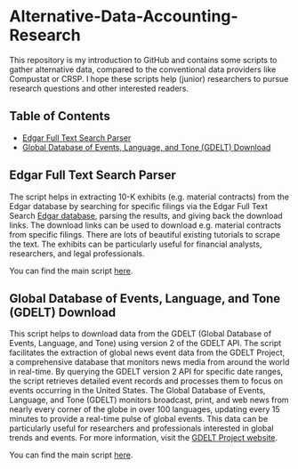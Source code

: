 # Alternative-Data-Accounting-Research

This repository is my introduction to GitHub and contains some scripts to gather alternative data, compared to the conventional data providers like Compustat or CRSP. I hope these scripts help (junior) researchers to pursue research questions and other interested readers.

## Table of Contents

- [Edgar Full Text Search Parser](#edgar-full-text-search-parser)
- [Global Database of Events, Language, and Tone (GDELT) Download](#global-database-of-events-language-and-tone-gdelt-download)

## Edgar Full Text Search Parser

The script helps in extracting 10-K exhibits (e.g. material contracts) from the Edgar database by searching for specific filings via the Edgar Full Text Search [Edgar database](https://www.sec.gov/edgar/search/#), parsing the results, and giving back the download links. The download links can be used to download e.g. material contracts from specific filings. There are lots of beautiful existing tutorials to scrape the text. The exhibits can be particularly useful for financial analysts, researchers, and legal professionals.

You can find the main script [here](https://github.com/kebuss/Alternative-Data-Accounting-Research/blob/main/edgar_search_parser.py).

## Global Database of Events, Language, and Tone (GDELT) Download

This script helps to download data from the GDELT (Global Database of Events, Language, and Tone) using version 2 of the GDELT API. The script facilitates the extraction of global news event data from the GDELT Project, a comprehensive database that monitors news media from around the world in real-time. By querying the GDELT version 2 API for specific date ranges, the script retrieves detailed event records and processes them to focus on events occurring in the United States. The Global Database of Events, Language, and Tone (GDELT) monitors broadcast, print, and web news from nearly every corner of the globe in over 100 languages, updating every 15 minutes to provide a real-time pulse of global events. This data can be particularly useful for researchers and professionals interested in global trends and events. For more information, visit the [GDELT Project website](https://www.gdeltproject.org).

You can find the main script [here](https://github.com/kebuss/Alternative-Data-Accounting-Research/blob/main/gdelt_data_download_analysis.py).
